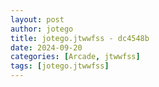 ```yaml
---
layout: post
author: jotego
title: jotego.jtwwfss - dc4548b
date: 2024-09-20
categories: [Arcade, jtwwfss]
tags: [jotego.jtwwfss]
---
```


